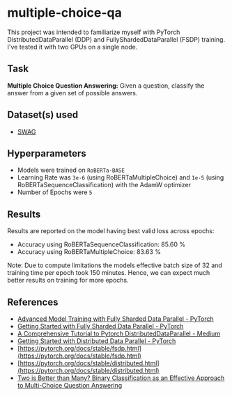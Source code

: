 # multiple-choice-qa

 This project was intended to familiarize myself with PyTorch DistributedDataParallel (DDP) and FullyShardedDataParallel (FSDP) training. I've tested it with two GPUs on a single node.

## Task
**Multiple Choice Question Answering:** Given a question, classify the answer from a given set of possible answers.

## Dataset(s) used
* [SWAG](https://arxiv.org/abs/1808.05326)

## Hyperparameters

* Models were trained on `RoBERTa-BASE`
* Learning Rate was `3e-6` (using RoBERTaMultipleChoice) and `1e-5` (using RoBERTaSequenceClassification) with the AdamW optimizer
* Number of Epochs were `5`

## Results

Results are reported on the model having best valid loss across epochs:

* Accuracy using RoBERTaSequenceClassification: 85.60 %
* Accuracy using RoBERTaMultipleChoice: 83.63 %

Note: Due to compute limitations the models effective batch size of 32 and training time per epoch took 150 minutes. Hence, we can expect much better results on training for more epochs.

## References
* [Advanced Model Training with Fully Sharded Data Parallel - PyTorch](https://pytorch.org/tutorials/intermediate/FSDP_adavnced_tutorial.html)
* [Getting Started with Fully Sharded Data Parallel - PyTorch](https://pytorch.org/tutorials/intermediate/FSDP_tutorial.html)
* [A Comprehensive Tutorial to Pytorch DistributedDataParallel - Medium](https://medium.com/codex/a-comprehensive-tutorial-to-pytorch-distributeddataparallel-1f4b42bb1b51)
* [Getting Started with Distributed Data Parallel - PyTorch](https://pytorch.org/tutorials/intermediate/ddp_tutorial.html)
* [https://pytorch.org/docs/stable/fsdp.html](https://pytorch.org/docs/stable/fsdp.html)
* [https://pytorch.org/docs/stable/distributed.html](https://pytorch.org/docs/stable/distributed.html)
* [Two is Better than Many? Binary Classification as an Effective Approach to Multi-Choice Question Answering](https://arxiv.org/abs/2210.16495)

 
